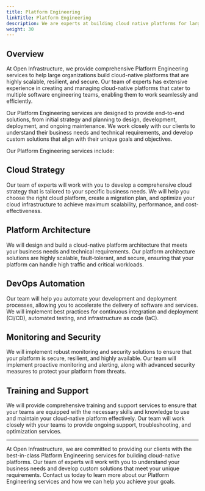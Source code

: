 ```yaml
---
title: Platform Engineering
linkTitle: Platform Engineering
description: We are experts at building cloud native platforms for large organizations with multiple software engineering teams.
weight: 30
---
```


Overview
---

At Open Infrastructure, we provide comprehensive Platform Engineering services
to help large organizations build cloud-native platforms that are highly
scalable, resilient, and secure. Our team of experts has extensive experience in
creating and managing cloud-native platforms that cater to multiple software
engineering teams, enabling them to work seamlessly and efficiently.

Our Platform Engineering services are designed to provide end-to-end solutions,
from initial strategy and planning to design, development, deployment, and
ongoing maintenance. We work closely with our clients to understand their
business needs and technical requirements, and develop custom solutions that
align with their unique goals and objectives.

Our Platform Engineering services include:

Cloud Strategy
---

Our team of experts will work with you to develop a
comprehensive cloud strategy that is tailored to your specific business needs.
We will help you choose the right cloud platform, create a migration plan, and
optimize your cloud infrastructure to achieve maximum scalability, performance,
and cost-effectiveness.

Platform Architecture
---

We will design and build a cloud-native platform
architecture that meets your business needs and technical requirements. Our
platform architecture solutions are highly scalable, fault-tolerant, and secure,
ensuring that your platform can handle high traffic and critical workloads.

DevOps Automation
---

Our team will help you automate your development and
deployment processes, allowing you to accelerate the delivery of software and
services. We will implement best practices for continuous integration and
deployment (CI/CD), automated testing, and infrastructure as code (IaC).

Monitoring and Security
---

We will implement robust monitoring and security solutions to ensure that your
platform is secure, resilient, and highly available. Our team will implement
proactive monitoring and alerting, along with advanced security measures to
protect your platform from threats.

Training and Support
---

We will provide comprehensive training and support services to ensure that your
teams are equipped with the necessary skills and knowledge to use and maintain
your cloud-native platform effectively. Our team will work closely with your
teams to provide ongoing support, troubleshooting, and optimization services.

---

At Open Infrastructure, we are committed to providing our clients with the
best-in-class Platform Engineering services for building cloud-native platforms.
Our team of experts will work with you to understand your business needs and
develop custom solutions that meet your unique requirements. Contact us today to
learn more about our Platform Engineering services and how we can help you
achieve your goals.

<!-- {{/* Prompt: I own a consulting website called "Open Infrastructure", write a page describing Platform Engineering services we would offer for building cloud native platforms for large organizations with multiple software engineering teams. */}} -->
